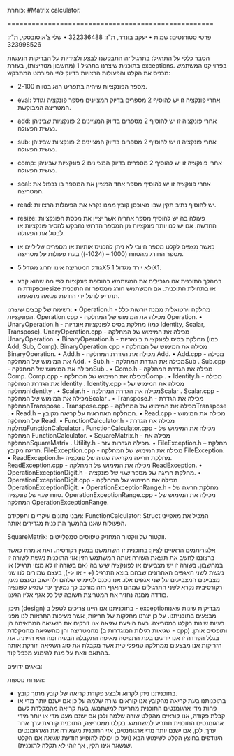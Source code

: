 כותרת:
#Matrix calculator.

===================================================

פרטי סטודנטים:
שמות 
•	יעקב בונדר, ת"ז: 322336488
•	שלי צ'אוסובסקי, ת"ז: 323998526


הסבר כללי על התרגיל:
בתרגיל זה התבקשנו לבצע ולצידיות על הבדיקות הנעשות בתוכנית שיצרנו בתרגיל 1 (מחשבון מטריצות), בעזרת exceptions. בפרוייקט המשתמש מכניס את הקלט והפעולות הרצויות בדיוק לפי הפורמט המתבקש:
-	מספר הפונקציות שיהיה בתפריט הוא בטווח 2-100.
-	eval: אחרי פונקציה זו יש להוסיף 2 מספרים בדיוק המציינים מספר פונקציה וגודל המטריצה המבוקשת.
-	add: אחרי פונקציה זו יש להוסיף 2 מספרים בדיוק המציינים 2 פונקציות שביניהן נעשית הפעולה.
-	sub: אחרי פונקציה זו יש להוסיף 2 מספרים בדיוק המציינים 2 פונקציות שביניהן נעשית הפעולה.
-	comp: אחרי פונקציה זו יש להוסיף 2 מספרים בדיוק המציינים 2 פונקציות שביניהן נעשית הפעולה.
-	scal: אחרי פונקציה זו יש להוסיף מספר אחד המציין את המספר בו נכפול את המטריצה.
-	read: יש להוסיף נתיב תקין שבו מאוכסן קובץ ממנו נקרא את הפעולות הרצויות.
-	resize: פעולה בה יש להוסיף מספר אחריה אשר יציין את מכסת הפונקציות החדשה. אם יש לנו יותר פונקציות מן המספר הדרוש נתבקש להסיר פונקציות או לבטל את הפעולה.

-	כאשר מצפים לקלט מספר חיובי לא ניתן להכניס אותיות או מספרים שליליים או מספר החורג מהטווח (1000 – (1024-)) בעת פעולות על מטריצה.

-	גודל המטריצה אינו יחרוג מגודל 5X5 ולא יירד מגדול 1X1.

-	במהלך התוכנית אנו מגבילים את המשתמש בהוספת פונקציות לפי מה שהוא קבע בפקודת הresize או בתחילת התוכנית. אם המשתמש חורג ממספר זה התוכנית תתריע לו על ידי הודעת שגיאה מתאימה.



רשימה של קבצים שיצרנו:
•	Operation.h - מחלקה וירטואלית ממנה יורשות כלל הפונקציות.
Operation.cpp - מכילה את המימוש של המחלקה Operation.
•	UnaryOperation.h - מחלקת בסיס לפונקציות אונריות (כמו Identity, Scalar, Transpose).
UnaryOperation.cpp - מכילה את המימוש של המחלקה UnaryOperation.
•	BinaryOperation.h - מחלקת בסיס לפונקציות בינאריות (כמו Add, Sub, Comp).
BinaryOperation.cpp - מכילה את המימוש של המחלקה BinaryOperation.
•	Add.h - מכילה את הגדרת המחלקה Add. 
•	Add.cpp - מכילה את המימוש של המחלקה Add.
•	Sub.h - מכילה את הגדרת המחלקהSub .
Sub.cpp - מכילה את המימוש של המחלקהSub .
•	Comp.h - מכילה את הגדרת המחלקה Comp.
Comp.cpp - מכילה את המימוש של המחלקהComp .
•	Identity.h - מכילה את הגדרת המחלקה Identity .
Identity.cpp - מכילה את המימוש של המחלקהIdentity .
•	Scalar.h - מכילה את הגדרת המחלקהScalar .
Scalar.cpp - מכילה את המימוש של המחלקהScalar .
•	Transpose.h - מכילה את הגדרת המחלקהTranspose .
Transpose.cpp - מכילה את המימוש של המחלקהTranspose .
•	Read.h – המחלקה האחראית על קריאה מקובץ.
•	Read.cpp - מכילה את המימוש של המחלקה Read.
•	FunctionCalculator.h - מכילה את הגדרת מחלקתFunctionCalculator .
FunctionCalculator.cpp - מכילה את המימוש של המחלקה FunctionCalculator.
•	SquareMatrix.h - מכילה את המחלקהSquareMatrix .
Utility.h - מכילה הגדרות עזר.
•	FileException.h – מחלקת חריגה מקובץ.
FileException.cpp - מכילה את המימוש של המחלקה FileException.
•	 ReadException.h- מחלקת חריגה מקריאה שגויה של פונקציה.
ReadException.cpp - מכילה את המימוש של המחלקה ReadException.
•	OperationExceptionDigit.h - מחלקת חריגה של מספר שגוי של פונקציה.
•	OperationExceptionDigit.cpp - מכילה את המימוש של המחלקה OperationExceptionDigit.
•	OperationExceptionRange.h - מחלקת חריגה של טווח שגוי של פונקציה.
OperationExceptionRange.cpp - מכילה את המימוש של המחלקה OperationExceptionRange.




מבני נתונים עיקריים ותפקידם:
FunctionCalculator:
Struct המכיל את מאפייני הפעולות שאנו בהמשך התוכנית מגדירים אותה.

SquareMatrix:
ווקטור של ווקטור המחזיק טיפוסים טמפלייטים.


אלגוריתמים הראויים לציון:
בתוכנית זו השתמשנו במעין רקורסיה. זאת אומרת כאשר ברצוננו לחשב את תוצאת השורה אותה המשתמש הזין אזי התוכנית ניגשת לשורה זו במחשבון. בשורה זו יש מצביעים או לפונקציה שיש בה (אם בשורה זו לא מצוי תרגיל) או ניגשת לשני האגפים האחרונים שבהם בוצא התרגיל (+ - או <-), בעצם שמורים לנו שני מצביעים המצביעים על שני אגפים אלו. אנו ניכנס למימוש שלהם ולחישוב ובעצם מעין רקורסיבית נקרא לשני התרגילים שמהם האגף הזה מורכב כך נמשיך עד שנגיע לפונציה בודדה ממנה נחזיר את המטריצת תשובה של כל אגף אליו הגענו. 

תיכון (design)
בתוכניתנו אנו היינו צריכים לטפל ב -  exceptionמבדיקות שונות שאנו מבצעים בתוכניתנו. על כן יצרנו מחלקות של חריגות, אשר מעיפות התראות לנו מפני בעיות שונות בקלט במטריצה. בעת הופעת שגיאה אנו זורקים את השגיאה המתאימה הן מהמטריצה והן מהשגיאה מהמקלדת (שגיאות רגילות המוגדרות ב - cpp) ותופסים אותן. בגלל הפרדה זו אנו יודעים בעת התפיסה מאיפה התקבלה הבעיה ומה היא הייתה. את הזריקות אנו מבצעים ממחלקה טמפלייטית אשר מקבלת את סוג השגיאה וזורקת אותה בהתאם וזאת על מנת להימנע מכפל קוד.


באגים ידועים:


הערות נוספות:
-	בתוכניתנו ניתן לקרוא ולבצע פקודת קריאה של קובץ מתוך קובץ.
-	בתוכניתנו בעת קריאה מהקובץ אנו קוראים שורה שלמה על כן אם ישנם יותר מדי או פחות מדי ארגומנטים התוכנית מתריעה למשתמש. בעת קריאה מהמקלדת לשם קבלת פקודה, אנו קוראים מהקלט שורה שלמה ולכן אם ישנם מעט מדי או יותר מידי ארגומנטים התוכנית תתריע למשתמש.
בקלט ממטריצה, התוכנית קוראת ערך אחר ערך. לכן, אם ישנם יותר מדי ארגומנטים, אזי התוכנית משאירה את הארגומנטים העודפים בחוצץ הקלט לשימוש הבא (ועל כן יכולה להופיע הודעת שגיאה אם הקלט שנשאר אינו תקין, אך זוהי לא תקלה לתוכנית).
